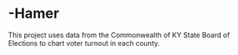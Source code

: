 # -Hamer

This project uses data from the Commonwealth of KY State Board of Elections to chart voter turnout in each county.